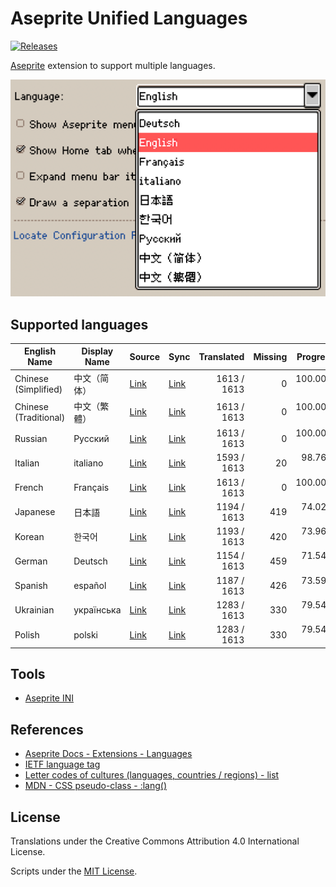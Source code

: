 # Aseprite Unified Languages

[![Releases](https://img.shields.io/github/v/release/aseprite-quest/aseprite-unified-languages)](https://github.com/aseprite-quest/aseprite-unified-languages/releases)

[Aseprite](https://github.com/aseprite/aseprite) extension to support multiple languages.

![screenshot](docs/screenshot.png)

## Supported languages

| English Name | Display Name | Source | Sync | Translated | Missing | Progress |
|---|---|---|---|---:|---:|---:|
| Chinese (Simplified) | 中文（简体） | [Link](https://github.com/aseprite-quest/aseprite-language-chinese-simplified) | [Link](https://github.com/aseprite-quest/aseprite-language-chinese-simplified) | 1613 / 1613 | 0 | 100.00% 🚩 |
| Chinese (Traditional) | 中文（繁體） | [Link](https://github.com/5idereal/Aseprite-Traditional-Chinese-Translation) | [Link](https://github.com/aseprite-quest/aseprite-language-chinese-traditional) | 1613 / 1613 | 0 | 100.00% 🚩 |
| Russian | Русский | [Link](https://github.com/lufog/aseprite-language-russian) | [Link](https://github.com/aseprite-quest/aseprite-language-russian) | 1613 / 1613 | 0 | 100.00% 🚩 |
| Italian | italiano | [Link](https://github.com/FabianoIlCapo/aseprite_italian) | [Link](https://github.com/aseprite-quest/aseprite-language-italian) | 1593 / 1613 | 20 | 98.76% 🚧 |
| French | Français | [Link](https://github.com/boubl/Aseprite-French-Translation) | [Link](https://github.com/aseprite-quest/aseprite-language-french) | 1613 / 1613 | 0 | 100.00% 🚩 |
| Japanese | 日本語 | [Link](https://github.com/aseprite-quest/aseprite-language-japanese) | [Link](https://github.com/aseprite-quest/aseprite-language-japanese) | 1194 / 1613 | 419 | 74.02% 🚧 |
| Korean | 한국어 | [Link](https://github.com/ImBada/Aseprite-Korean) | [Link](https://github.com/aseprite-quest/aseprite-language-korean) | 1193 / 1613 | 420 | 73.96% 🚧 |
| German | Deutsch | [Link](https://github.com/dotheflopboy/Aseprite-German-Translation) | [Link](https://github.com/aseprite-quest/aseprite-language-german) | 1154 / 1613 | 459 | 71.54% 🚧 |
| Spanish | español | [Link](https://github.com/raxdraws/aseprite-spanish) | [Link](https://github.com/aseprite-quest/aseprite-language-spanish) | 1187 / 1613 | 426 | 73.59% 🚧 |
| Ukrainian | українська | [Link](https://github.com/Steenuga/aseprite-language-ukrainian) | [Link](https://github.com/aseprite-quest/aseprite-language-ukrainian) | 1283 / 1613 | 330 | 79.54% 🚧 |
| Polish | polski | [Link](https://github.com/PxSprite/aseprite-beta-pl) | [Link](https://github.com/aseprite-quest/aseprite-language-polish) | 1283 / 1613 | 330 | 79.54% 🚧 |

## Tools

- [Aseprite INI](https://github.com/aseprite-quest/aseprite-ini)

## References

- [Aseprite Docs - Extensions - Languages](https://aseprite.org/docs/extensions/languages)
- [IETF language tag](https://en.wikipedia.org/wiki/IETF_language_tag)
- [Letter codes of cultures (languages, countries / regions) - list](https://www.venea.net/web/culture_code)
- [MDN - CSS pseudo-class - :lang()](https://developer.mozilla.org/en-US/docs/Web/CSS/:lang)

## License

Translations under the Creative Commons Attribution 4.0 International License.

Scripts under the [MIT License](LICENSE).
